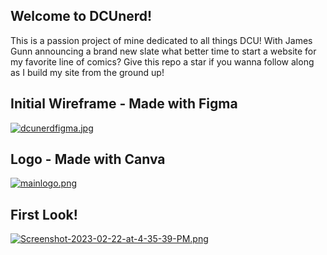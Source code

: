 ## Welcome to DCUnerd!
This is a passion project of mine dedicated to all things DCU! With James Gunn announcing a brand new slate what better time to start a website for my favorite line of comics? Give this repo a star if you wanna follow along as I build my site from the ground up!

## Initial Wireframe - Made with Figma
[![dcunerdfigma.jpg](https://i.postimg.cc/CL9tpcDQ/dcunerdfigma.jpg)](https://postimg.cc/CzHJjHcG)

## Logo - Made with Canva
[![mainlogo.png](https://i.postimg.cc/NFTjrRtY/mainlogo.png)](https://postimg.cc/Mf6SCMXr)

## First Look!
[![Screenshot-2023-02-22-at-4-35-39-PM.png](https://i.postimg.cc/15BZCj0W/Screenshot-2023-02-22-at-4-35-39-PM.png)](https://postimg.cc/mtPqhV5M) 
